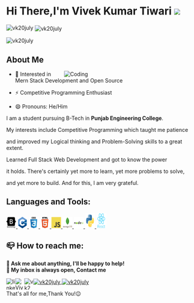 # Hi There,I'm Vivek Kumar Tiwari <img src="https://raw.githubusercontent.com/iampavangandhi/iampavangandhi/master/gifs/Hi.gif" width="30px">


<p><img align="left" src="https://github-readme-stats.vercel.app/api/top-langs?username=vk20july&show_icons=true&locale=en&layout=compact" alt="vk20july" /></p>

<p>&nbsp;<img align="center" src="https://github-readme-stats.vercel.app/api?username=vk20july&show_icons=true&locale=en" alt="vk20july" /></p>

<p><img align="center" src="https://github-readme-streak-stats.herokuapp.com/?user=vk20july&" alt="vk20july" /></p>


**<ins><h2>About Me</h2></ins>**

<img align="right" alt="Coding" width="350" src="https://media3.giphy.com/media/qgQUggAC3Pfv687qPC/giphy.gif?cid=ecf05e47o0xwlawk5bdtl80c6iauhpuoxz8dts2tbph1t7np&ep=v1_gifs_search&rid=giphy.gif&ct=g">

- 🌱 Interested in Mern Stack Development and Open Source

- ⚡ Competitive Programming Enthusiast

- 😄 Pronouns: He/Him





I am a student pursuing B-Tech in **Punjab Engineering College**.

My interests include Competitive Programming which taught me patience

and improved my Logical thinking and Problem-Solving skills to a great extent.

Learned Full Stack Web Development and got to know the power 

it holds. There's certainly yet more to learn, yet more problems to solve, 

and yet more to build. And for this, I am very grateful.







**<ins><h2>Languages and Tools:</h2></ins>**

<a href="https://getbootstrap.com" target="_blank" rel="noreferrer">
<img src="https://raw.githubusercontent.com/devicons/devicon/master/icons/bootstrap/bootstrap-plain-wordmark.svg" alt="bootstrap" width="26" height="30"/> </a>
<a href="https://www.w3schools.com/cpp/" target="_blank" rel="noreferrer"><img src="https://raw.githubusercontent.com/devicons/devicon/master/icons/cplusplus/cplusplus-original.svg" alt="cplusplus" width="26" height="30"/> </a> 
<a href="https://www.w3schools.com/css/" target="_blank" rel="noreferrer"> <img src="https://raw.githubusercontent.com/devicons/devicon/master/icons/css3/css3-original-wordmark.svg" alt="css3" width="26" height="30"/> </a> 
<a href="https://www.w3.org/html/" target="_blank" rel="noreferrer"> <img src="https://raw.githubusercontent.com/devicons/devicon/master/icons/html5/html5-original-wordmark.svg" alt="html5" width="26" height="30"/> </a>
<a href="https://developer.mozilla.org/en-US/docs/Web/JavaScript" target="_blank" rel="noreferrer"> <img src="https://raw.githubusercontent.com/devicons/devicon/master/icons/javascript/javascript-original.svg" alt="javascript" width="26" height="30"/> </a>
<a href="https://www.mongodb.com/" target="_blank" rel="noreferrer"> <img src="https://raw.githubusercontent.com/devicons/devicon/master/icons/mongodb/mongodb-original-wordmark.svg" alt="mongodb" width="26" height="30"/> </a>
<a href="https://nodejs.org" target="_blank" rel="noreferrer"> <img src="https://raw.githubusercontent.com/devicons/devicon/master/icons/nodejs/nodejs-original-wordmark.svg" alt="nodejs" width="26" height="30"/> </a> 
<a href="https://www.python.org" target="_blank" rel="noreferrer"> <img src="https://raw.githubusercontent.com/devicons/devicon/master/icons/python/python-original.svg" alt="python" width="26" height="40"/> </a> 
<a href="https://reactjs.org/" target="_blank" rel="noreferrer"> <img src="https://raw.githubusercontent.com/devicons/devicon/master/icons/react/react-original-wordmark.svg" alt="react" width="26" height="40"/> </a> </p>







**<ins><h2>📪 How to reach me:</h2></ins>**

**💬 Ask me about anything, I'll be happy to help!**
<br>
**💬 My inbox is always open, Contact me**



<a href="https://linkedin.com/in/linkedin.com/in/vivek-kumar-tiwari-876b00212" target="blank">
  <img align="left" src="https://raw.githubusercontent.com/rahuldkjain/github-profile-readme-generator/master/src/images/icons/Social/linked-in-alt.svg"  alt="linkedin.com/in/vivek-kumar-tiwari-876b00212" height="30" width="24" />
  </a>
 <a href="mailto:vivekchallenger20@gmail.com" target="_blank">
    <img align="left" alt="Vivek Kumar Tiwari | Gmail" height="30" width="24px" src="https://cdn-icons-png.flaticon.com/512/281/281769.png" />
</a>
<a href="https://www.codechef.com/users/vk20july" target="blank">
  <img align="left" src="https://avatars.githubusercontent.com/u/11960354?v=4" alt="vk20july" height="30" width="24" />
  </a>
<a href="https://codeforces.com/profile/vk20july" target="blank">
  <img align="center" src="https://raw.githubusercontent.com/rahuldkjain/github-profile-readme-generator/master/src/images/icons/Social/codeforces.svg"       alt="vk20july" height="30" width="24" />
</a>

<a href="https://www.leetcode.com/vk20july" target="blank">
  <img align="center" src="https://raw.githubusercontent.com/rahuldkjain/github-profile-readme-generator/master/src/images/icons/Social/leet-code.svg" alt="vk20july" height="30" width="24" />
</a>






That's all for me,Thank You!😉
